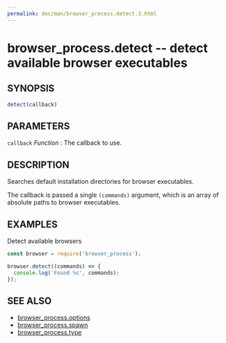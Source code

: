 ```yaml
---
permalink: doc/man/browser_process.detect.3.html
---
```

# browser_process.detect -- detect available browser executables
## SYNOPSIS

```js
detect(callback)
```

## PARAMETERS

`callback` *Function*
:   The callback to use.

## DESCRIPTION

Searches default installation directories for browser executables.

The callback is passed a single `(commands)` argument, which is an array of
absolute paths to browser executables.

## EXAMPLES

Detect available browsers

```js
const browser = require('browser_process');

browser.detect((commands) => {
  console.log('Found %s', commands);
});
```

## SEE ALSO

- [browser_process.options](browser_process.options.3)
- [browser_process.spawn](browser_process.spawn.3)
- [browser_process.type](browser_process.type.3)
